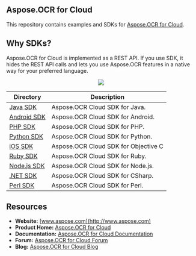 ## Aspose.OCR for Cloud
This repository contains examples and SDKs for [Aspose.OCR for Cloud](http://www.aspose.com/cloud/ocr-api.aspx).

## Why SDKs?
Aspose.OCR for Cloud is implemented as a REST API. If you use SDK, it hides the REST API calls and lets you use Aspose.OCR features in a native way for your preferred language.

<p align="center">
  <a title="Download ZIP" href="https://github.com/asposeocr/Aspose_OCR_Cloud/archive/master.zip">
     <img src="http://i.imgur.com/hwNhrGZ.png" />
  </a>
</p>

Directory | Description
--------- | -----------
[Java SDK](SDKs/Aspose.OCR_Cloud_SDK_for_Java)  |  Aspose.OCR Cloud SDK for Java.
[Android SDK](SDKs/Aspose.OCR-Cloud-SDK-for-Android) | Aspose.OCR Cloud SDK for Android.
[PHP SDK](SDKs/Aspose.OCR_Cloud_SDK_for_PHP)  |  Aspose.OCR Cloud SDK for PHP.
[Python SDK](SDKs/Aspose.OCR_Cloud_SDK_for_Python)  |  Aspose.OCR Cloud SDK for Python.
[iOS SDK](https://github.com/asposeocr/Aspose_OCR_Cloud/tree/master/SDKs/Aspose.OCR_Cloud_SDK_for_Objective_C) | Aspose.OCR Cloud SDK for Objective C
[Ruby SDK](SDKs/Aspose.OCR_Cloud_SDK_for_Ruby) |  Aspose.OCR Cloud SDK for Ruby.
[Node.js SDK](SDKs/Aspose.OCR_Cloud_SDK_for_NodeJS) |  Aspose.OCR Cloud SDK for Node.js.
[.NET SDK](SDKs/Aspose.OCR_Cloud_SDK_for_CSharp) |  Aspose.OCR Cloud SDK for CSharp.
[Perl SDK](SDKs/Aspose.OCR-Cloud-SDK-for-Perl) |  Aspose.OCR Cloud SDK for Perl.

## Resources

+ **Website:** [www.aspose.com](http://www.aspose.com)
+ **Product Home:** [Aspose.OCR for Cloud](http://www.aspose.com/cloud/ocr-api.aspx)
+ **Documentation:** [Aspose.OCR for Cloud Documentation](http://www.aspose.com/docs/display/ocrcloud)
+ **Forum:** [Aspose.OCR for Cloud Forum](http://www.aspose.com/community/forums/aspose.ocr-product-family/493/showforum.aspx)
+ **Blog:** [Aspose.OCR for Cloud Blog](http://www.aspose.com/blogs/aspose-products/aspose-ocr-product-family.html)

